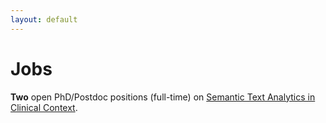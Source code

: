 ```yaml
---
layout: default
---
```


# Jobs

**Two** open PhD/Postdoc positions (full-time) on [Semantic Text Analytics in Clinical Context](/downloads/jobs/JULIE+Lab+Job+Offer+2017+SMITH_de.pdf).
